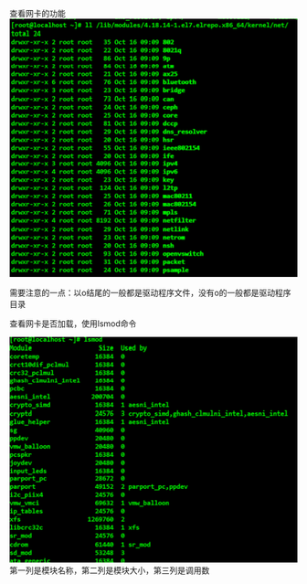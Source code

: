 查看网卡的功能![](/assets/1-5-1.png)

需要注意的一点：以o结尾的一般都是驱动程序文件，没有o的一般都是驱动程序目录

查看网卡是否加载，使用lsmod命令

![](/assets/1-5-2.png)第一列是模块名称，第二列是模块大小，第三列是调用数

